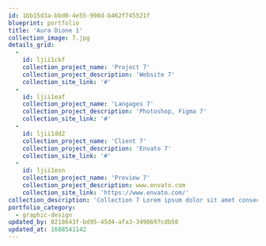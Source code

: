 ```yaml
---
id: 1bb15d3a-bbd0-4e55-998d-b462f745521f
blueprint: portfolio
title: 'Aura Dione 1'
collection_image: 7.jpg
details_grid:
  -
    id: ljii1ckf
    collection_project_name: 'Project 7'
    collection_project_description: 'Website 7'
    collection_site_link: '#'
  -
    id: ljii1eaf
    collection_project_name: 'Langages 7'
    collection_project_description: 'Photoshop, Figma 7'
    collection_site_link: '#'
  -
    id: ljii1dd2
    collection_project_name: 'Client 7'
    collection_project_description: 'Envato 7'
    collection_site_link: '#'
  -
    id: ljii1esn
    collection_project_name: 'Preview 7'
    collection_project_description: www.envato.com
    collection_site_link: 'https://www.envato.com/'
collection_description: 'Collection 7 Lorem ipsum dolor sit amet consectetur, adipisicing elit. Mollitia placeat magnam possimus iusto blanditiis pariatur labore explicabo quo repellat hic dolorum numquam asperiores, voluptatum fugiat reiciendis aspernatur, non, odio aperiam voluptas ex tempora vitae. Dolor, consequatur quidem! Quas magni distinctio dolorum dolore natus, vel numquam accusamus. Nostrum eligendi recusandae qui tempore deserunt!'
portfolio_category:
  - graphic-design
updated_by: 0218643f-bd95-45d4-afa3-3498697cdb50
updated_at: 1688541142
---
```

